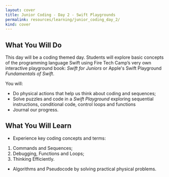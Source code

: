 ```yaml
---
layout: cover
title: Junior Coding - Day 2 - Swift Playgrounds
permalink: resources/learning/junior_coding_day_2/
kind: cover
---
```


<aside class="overview do"> 

## What You Will Do ##

This day will be a coding themed day. Students will explore basic concepts of the programming language Swift using Fire Tech Camp’s very own interactive playground book: *Swift for Juniors* or Apple's Swift Playground *Fundamentals of Swift*.

You will:

* Do physical actions that help us think about coding and sequences; 
* Solve puzzles and code in a *Swift Playground* exploring sequential instructions, conditional code, control loops and functions
* Journal our progress.

</aside>

<aside class="overview learn">

## What You Will Learn ##


* Experience key coding concepts and terms: 
1. Commands and Sequences;
2. Debugging, Functions and Loops;
3. Thinking Efficiently.

*  Algorithms and Pseudocode by solving practical physical problems.
</aside>